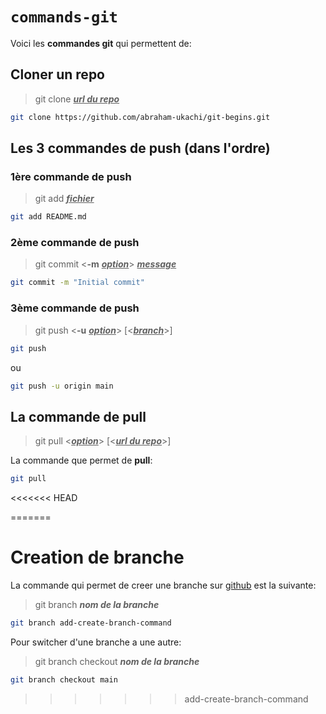 # `commands-git`

Voici les **commandes git** qui permettent de:
 
## Cloner un repo
> git clone <u>*__url du repo__*</u>

```sh
git clone https://github.com/abraham-ukachi/git-begins.git
```

## Les 3 commandes de push (dans l'ordre)

### 1ère commande de push
> git add <u>*__fichier__*</u>

```sh
git add README.md
```

### 2ème commande de push
> git commit <**-m** <u>*__option__*</u>> <u>*__message__*</u>

```sh
git commit -m "Initial commit"
```

### 3ème commande de push
> git push <**-u** <u>*__option__*</u>> [<<u>*__branch__*</u>>]

```sh
git push
```
ou 

```sh
git push -u origin main
```

## La commande de pull
> git pull <<u>*__option__*</u>> [<<u>*__url du repo__*</u>>]

La commande que permet de **pull**:

```sh
git pull
```

<<<<<<< HEAD
    
=======
# Creation de branche

La commande qui permet de creer une branche sur [github](https://github.com) est la suivante:

> git branch *__nom de la branche__*

```sh
git branch add-create-branch-command
```    

Pour switcher d'une branche a une autre:

> git branch checkout *__nom de la branche__*

```sh
git branch checkout main
```

>>>>>>> add-create-branch-command
